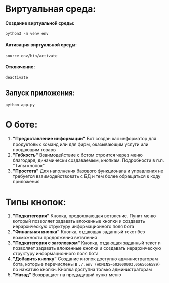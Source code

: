 # Виртуальная среда:
#### Создание виртуальной среды:
`python3 -m venv env`
#### Активация виртуальной среды:
`source env/bin/activate`
#### Отключение:
`deactivate`

## Запуск приложения:
`python app.py`

# О боте:
1. **"Предоставление информации"**
	Бот создан как информатор для продуктовых команд или для фирм, оказывающим услуги или продающим товары
2. **"Гибкость"**
	Взаимодействие с ботом строится через меню благодаря, динамически создаваемым, кнопкам. Подробности в п.п. "Типы кнопок"
3. **"Простота"**
	Для наполнения базового функционала и управления не требуется взаимодействовать с БД и тем более обращаться к коду приложения

# Типы кнопок:
1. **"Подкатегория"**
	Кнопка, продолжающая ветвление. Пункт меню который позволяет задавать вложенные кнопки и создавать иерархическую структуру информационного поля бота
2. **"Финальная кнопка"**
	Кнопка, отдающая заданный текст без возможности продолжения ветвления
3. **"Подкатегория с заголовком"**
	Кнопка, отдающая заданный текст и позволяет задавать вложенные кнопки и создавать иерархическую структуру информационного поля бота
4. **"Добавить кнопку"**
	Создание кнопок доступно администраторам бота, которые перечислены в `./.env (ADMINS=502000003,0565656589)` по нажатию кнопки. Кнопка доступна только администраторам
5. **"Назад"**
	Возвращает на предыдущий пункт меню
